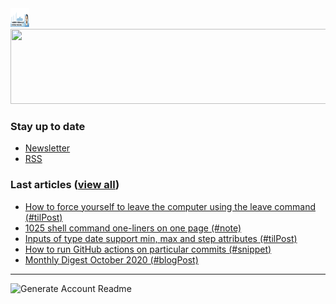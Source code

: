 <img alt width="30" height="30" src="https://raw.githubusercontent.com/stefanjudis/stefanjudis/main/screenshot.png">

<div align="left">
  <img src="https://raw.githubusercontent.com/stefanjudis/stefanjudis/main/headline.svg" width="800" height="120">
</div>

### Stay up to date

- [Newsletter](https://www.stefanjudis.com/newsletter/)
- [RSS](https://www.stefanjudis.com/feeds/)

### Last articles ([view all](https://www.stefanjudis.com/blog/))

<!-- BLOG-POST-LIST:START -->
- [How to force yourself to leave the computer using the leave command (#tilPost)](https://www.stefanjudis.com/today-i-learned/how-to-force-yourself-to-leave-the-computer-using-the-leave-command/)
- [1025 shell command one-liners on one page (#note)](https://www.stefanjudis.com/notes/1025-shell-command-one-liners-on-one-page/)
- [Inputs of type date support min, max and step attributes (#tilPost)](https://www.stefanjudis.com/today-i-learned/inputs-of-type-date-support-min-and-max-attributes/)
- [How to run GitHub actions on particular commits (#snippet)](https://www.stefanjudis.com/snippets/how-to-run-github-actions-on-particular-commits/)
- [Monthly Digest October 2020 (#blogPost)](https://www.stefanjudis.com/blog/monthly-digest-october-2020/)
<!-- BLOG-POST-LIST:END -->

---

![Generate Account Readme](https://github.com/stefanjudis/stefanjudis/workflows/Generate%20Account%20Readme/badge.svg)
